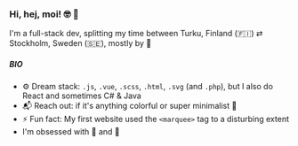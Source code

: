 ### Hi, hej, moi! 🤓 👋

I'm a full-stack dev, splitting my time between Turku, Finland (🇫🇮) ⇄ Stockholm, Sweden (🇸🇪), mostly by 🚢

##### BIO
- ⚙️ Dream stack: `.js`, `.vue`, `.scss`, `.html`, `.svg` (and `.php`), but I also do React and sometimes C# & Java
- 📬 Reach out: if it's anything colorful or super minimalist 💅 
- ⚡ Fun fact: My first website used the `<marquee>` tag to a disturbing extent
- I'm obsessed with 🍅 and 🍝
